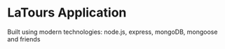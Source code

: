 # LaTours Application

Built using modern technologies: node.js, express, mongoDB, mongoose and friends
